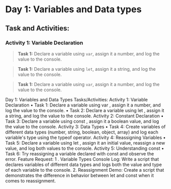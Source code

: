 # Day 1: Variables and Data types

## Task and Activities:

### Activity 1: Variable Declaration

> **Task 1:** Declare a variable using `var`, assign it a number, and log the value to the console.

> **Task 1:** Declare a variable using `let`, assign it a string, and log the value to the console.

> **Task 1:** Declare a variable using `var`, assign it a number, and log the value to the console.


Day 1: Variables and Data Types
Tasks/Activities:
Activity 1: Variable Declaration
• Task 1: Declare a variable using var , assign it a number, and log the value to the console.
• Task 2: Declare a variable using let , assign it a string, and log the value to the console.
Activity 2: Constant Declaration
• Task 3: Declare a variable using const , assign it a boolean value, and log the value to the console.
Activity 3: Data Types
• Task 4: Create variables of different data types (number, string, boolean, object, array) and log each variable's type using the typeof operator.
Activity 4: Reassigning Variables
• Task 5: Declare a variable using let , assign it an initial value, reassign a new value, and log both values to the console.
Activity 5: Understanding const
• Task 6: Try reassigning a variable declared with const and observe the error.
Feature Request:
1 . Variable Types Console Log: Write a script that declares variables of different data types and logs both the value and type of each variable to the console.
2. Reassignment Demo: Create a script that demonstrates the difference in behavior between let and const when it comes to reassignment.